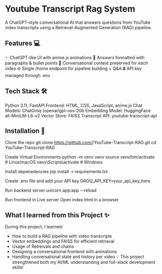 # Youtube Transcript Rag System
A ChatGPT-style conversational AI that answers questions from YouTube video transcripts using a Retrieval-Augmented Generation (RAG) pipeline.

## Features 💻
✨ ChatGPT-like UI with anime.js animations
📝 Answers formatted with paragraphs & bullet points
🎯 Conversational context preserved for each video
🌐 Single /home endpoint for pipeline building + Q&A
🔒 API key managed through .env

## Tech Stack 🛠
Python 3.11, FastAPI
Frontend: HTML, CSS, JavaScript, anime.js
Chat Models: ChatGroq (openai/gpt-oss-20b
Embedding Model: HuggingFace all-MiniLM-L6-v2
Vector Store: FAISS
Transcript API: youtube-transcript-api

## Installation 🌟
Clone the repo
git clone https://github.com/<your-username>/YouTube-Transcript-RAG.git
cd YouTube-Transcript-RAG

Create Virtual Environments
python -m venv venv
source venv/bin/activate  # Linux/macOS
venv\Scripts\activate # Windows

Install depenedencies
pip install -r requirements.txt

Create .env file and add your API key
GROQ_API_KEY=your_api_key_here

Run backend server
uvicorn app:app --reload

Run frontend in Live server
Open index.html in a browser

## What I learned from this Project ✨
During this project, I learned:

- How to build a RAG pipeline with video transcripts
- Vector embeddings and FAISS for efficient retrieval
- Usage of Retreivals and chains
- Designing a conversational frontend with animations
- Handling conversational state and history per video
💡 This project strengthened both my AI/ML understanding and full-stack development skills!
